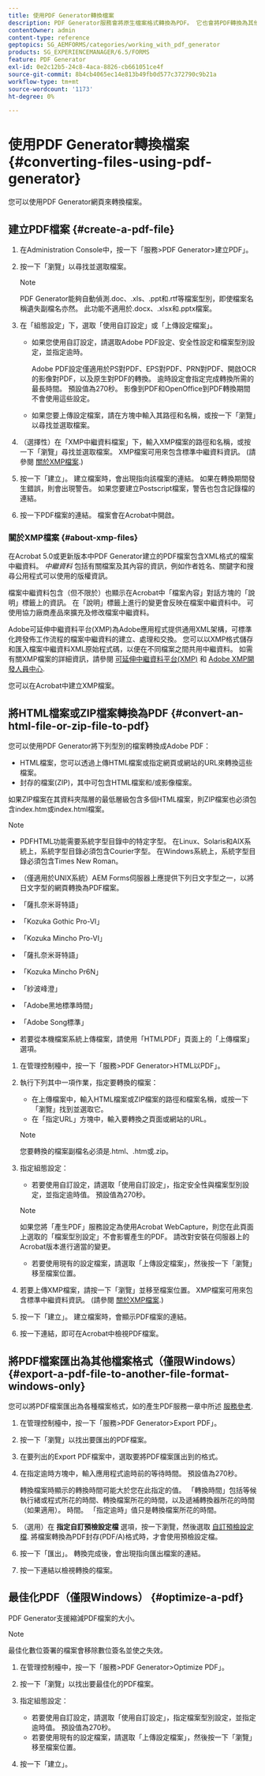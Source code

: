```yaml
---
title: 使用PDF Generator轉換檔案
description: PDF Generator服務會將原生檔案格式轉換為PDF。 它也會將PDF轉換為其他檔案格式，並最佳化PDF檔案的大小。
contentOwner: admin
content-type: reference
geptopics: SG_AEMFORMS/categories/working_with_pdf_generator
products: SG_EXPERIENCEMANAGER/6.5/FORMS
feature: PDF Generator
exl-id: 0e2c12b5-24c8-4aca-8826-cb661051ce4f
source-git-commit: 8b4cb4065ec14e813b49fb0d577c372790c9b21a
workflow-type: tm+mt
source-wordcount: '1173'
ht-degree: 0%

---
```


# 使用PDF Generator轉換檔案{#converting-files-using-pdf-generator}

您可以使用PDF Generator網頁來轉換檔案。

## 建立PDF檔案 {#create-a-pdf-file}

1. 在Administration Console中，按一下「服務>PDF Generator>建立PDF」。
1. 按一下「瀏覽」以尋找並選取檔案。

   >[!NOTE]
   >
   >PDF Generator能夠自動偵測.doc、.xls、.ppt和.rtf等檔案型別，即使檔案名稱遺失副檔名亦然。 此功能不適用於.docx、.xlsx和.pptx檔案。

1. 在「組態設定」下，選取「使用自訂設定」或「上傳設定檔案」。

   * 如果您使用自訂設定，請選取Adobe PDF設定、安全性設定和檔案型別設定，並指定逾時。

     Adobe PDF設定僅適用於PS對PDF、EPS對PDF、PRN對PDF、開啟OCR的影像對PDF，以及原生對PDF的轉換。 逾時設定會指定完成轉換所需的最長時間。 預設值為270秒。 影像到PDF和OpenOffice到PDF轉換期間不會使用這些設定。

   * 如果您要上傳設定檔案，請在方塊中輸入其路徑和名稱，或按一下「瀏覽」以尋找並選取檔案。

1. （選擇性）在「XMP中繼資料檔案」下，輸入XMP檔案的路徑和名稱，或按一下「瀏覽」尋找並選取檔案。 XMP檔案可用來包含標準中繼資料資訊。 (請參閱 [關於XMP檔案](converting-files-using-pdf-generator.md#about-xmp-files).)
1. 按一下「建立」。 建立檔案時，會出現指向該檔案的連結。 如果在轉換期間發生錯誤，則會出現警告。 如果您要建立Postscript檔案，警告也包含記錄檔的連結。
1. 按一下PDF檔案的連結。 檔案會在Acrobat中開啟。

### 關於XMP檔案 {#about-xmp-files}

在Acrobat 5.0或更新版本中PDF Generator建立的PDF檔案包含XML格式的檔案中繼資料。 *中繼資料* 包括有關檔案及其內容的資訊，例如作者姓名、關鍵字和搜尋公用程式可以使用的版權資訊。

檔案中繼資料包含（但不限於）也顯示在Acrobat中「檔案內容」對話方塊的「說明」標籤上的資訊。 在「說明」標籤上進行的變更會反映在檔案中繼資料中。 可使用協力廠商產品來擴充及修改檔案中繼資料。

Adobe可延伸中繼資料平台(XMP)為Adobe應用程式提供通用XML架構，可標準化跨發佈工作流程的檔案中繼資料的建立、處理和交換。 您可以以XMP格式儲存和匯入檔案中繼資料XML原始程式碼，以便在不同檔案之間共用中繼資料。 如需有關XMP檔案的詳細資訊，請參閱 [可延伸中繼資料平台(XMP)](https://www.adobe.com/products/xmp/) 和 [Adobe XMP開發人員中心](https://www.adobe.com/devnet/xmp.html).

您可以在Acrobat中建立XMP檔案。

## 將HTML檔案或ZIP檔案轉換為PDF {#convert-an-html-file-or-zip-file-to-pdf}

您可以使用PDF Generator將下列型別的檔案轉換成Adobe PDF：

* HTML檔案，您可以透過上傳HTML檔案或指定網頁或網站的URL來轉換這些檔案。
* 封存的檔案(ZIP)，其中可包含HTML檔案和/或影像檔案。

如果ZIP檔案在其資料夾階層的最低層級包含多個HTML檔案，則ZIP檔案也必須包含index.htm或index.html檔案。

>[!NOTE]
>
>* PDFHTML功能需要系統字型目錄中的特定字型。 在Linux、Solaris和AIX系統上，系統字型目錄必須包含Courier字型。 在Windows系統上，系統字型目錄必須包含Times New Roman。
>
>* （僅適用於UNIX系統）AEM Forms伺服器上應提供下列日文字型之一，以將日文字型的網頁轉換為PDF檔案。
>
>  * 「薩扎奈米哥特語」
>  * 「Kozuka Gothic Pro-VI」
>  * 「Kozuka Mincho Pro-VI」
>  * 「薩扎奈米哥特語」
>  * 「Kozuka Mincho Pr6N」
>  * 「紗波峰澄」
>  * 「Adobe黑地標準時間」
>  * 「Adobe Song標準」
>
>* 若要從本機檔案系統上傳檔案，請使用「HTMLPDF」頁面上的「上傳檔案」選項。

1. 在管理控制檯中，按一下「服務>PDF Generator>HTML以PDF」。
1. 執行下列其中一項作業，指定要轉換的檔案：

   * 在上傳檔案中，輸入HTML檔案或ZIP檔案的路徑和檔案名稱，或按一下「瀏覽」找到並選取它。
   * 在「指定URL」方塊中，輸入要轉換之頁面或網站的URL。

   >[!NOTE]
   >
   >您要轉換的檔案副檔名必須是.html、.htm或.zip。

1. 指定組態設定：

   * 若要使用自訂設定，請選取「使用自訂設定」，指定安全性與檔案型別設定，並指定逾時值。 預設值為270秒。

   >[!NOTE]
   >
   >如果您將「產生PDF」服務設定為使用Acrobat WebCapture，則您在此頁面上選取的「檔案型別設定」不會影響產生的PDF。 請改對安裝在伺服器上的Acrobat版本進行適當的變更。

   * 若要使用現有的設定檔案，請選取「上傳設定檔案」，然後按一下「瀏覽」移至檔案位置。

1. 若要上傳XMP檔案，請按一下「瀏覽」並移至檔案位置。 XMP檔案可用來包含標準中繼資料資訊。 (請參閱 [關於XMP檔案](converting-files-using-pdf-generator.md#about-xmp-files).)
1. 按一下「建立」。 建立檔案時，會顯示PDF檔案的連結。
1. 按一下連結，即可在Acrobat中檢視PDF檔案。

## 將PDF檔案匯出為其他檔案格式（僅限Windows） {#export-a-pdf-file-to-another-file-format-windows-only}

您可以將PDF檔案匯出為各種檔案格式，如的產生PDF服務一章中所述 [服務參考](https://www.adobe.com/go/learn_aemforms_services_63).

1. 在管理控制檯中，按一下「服務>PDF Generator>Export PDF」。
1. 按一下「瀏覽」以找出要匯出的PDF檔案。
1. 在要列出的Export PDF檔案中，選取要將PDF檔案匯出到的格式。
1. 在指定逾時方塊中，輸入應用程式逾時前的等待時間。 預設值為270秒。

   轉換檔案時顯示的轉換時間可能大於您在此指定的值。 「轉換時間」包括等候執行緒或程式所花的時間、轉換檔案所花的時間，以及遞補轉換器所花的時間（如果適用）。 時間。 「指定逾時」值只是轉換檔案所花的時間。

1. （選用）在 **指定自訂預檢設定檔** 選項，按一下瀏覽，然後選取 [自訂預檢設定檔](https://helpx.adobe.com/acrobat/using/preflight-profiles-acrobat-pro.html). 將檔案轉換為PDF封存(PDF/A)格式時，才會使用預檢設定檔。
1. 按一下「匯出」。 轉換完成後，會出現指向匯出檔案的連結。
1. 按一下連結以檢視轉換的檔案。

## 最佳化PDF（僅限Windows） {#optimize-a-pdf}

PDF Generator支援縮減PDF檔案的大小。

>[!NOTE]
>
>最佳化數位簽署的檔案會移除數位簽名並使之失效。

1. 在管理控制檯中，按一下「服務>PDF Generator>Optimize PDF」。
1. 按一下「瀏覽」以找出要最佳化的PDF檔案。
1. 指定組態設定：

   * 若要使用自訂設定，請選取「使用自訂設定」，指定檔案型別設定，並指定逾時值。 預設值為270秒。
   * 若要使用現有的設定檔案，請選取「上傳設定檔案」，然後按一下「瀏覽」移至檔案位置。

1. 按一下「建立」。
